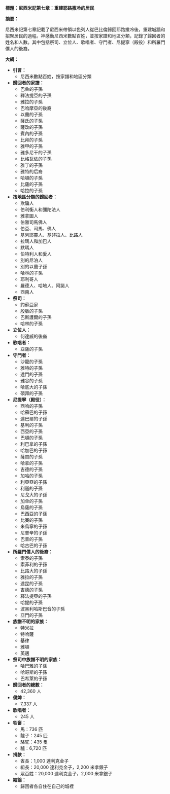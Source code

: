 **標題：尼西米記第七章：重建耶路撒冷的居民**

**摘要：**

尼西米記第七章記載了尼西米帶領以色列人從巴比倫歸回耶路撒冷後，重建城牆和招聚居民的過程。神感動尼西米數點百姓，並按家譜和地區分類，記錄了歸回者的姓名和人數。其中包括祭司、立位人、歌唱者、守門者、尼提寧（殿役）和所羅門僕人的後裔。

**大綱：**

* **引言：**
    * 尼西米數點百姓，按家譜和地區分類
* **歸回者的家譜：**
    * 巴魯的子孫
    * 釋法提亞的子孫
    * 雅拉的子孫
    * 巴哈摩亞的後裔
    * 以蘭的子孫
    * 薩氏的子孫
    * 薩改的子孫
    * 賓內的子孫
    * 比拜的子孫
    * 雅甲的子孫
    * 雅多尼干的子孫
    * 比格瓦依的子孫
    * 雅丁的子孫
    * 雅特的后裔
    * 哈頓的子孫
    * 比薩的子孫
    * 哈拉的子孫
* **按地區分類的歸回者：**
    * 欺騙人
    * 伯利衡人和彌陀法人
    * 雅拿圖人
    * 伯雅司馬佛人
    * 伯亞、司馬、佛人
    * 基列耶靈人、基非拉人、比路人
    * 拉瑪人和加巴人
    * 默瑪人
    * 伯特利人和愛人
    * 別的尼泊人
    * 別的以蘭子孫
    * 哈林的子孫
    * 耶利哥人
    * 羅德人、哈地人、阿諾人
    * 西南人
* **祭司：**
    * 約蘇亞家
    * 殷脈的子孫
    * 巴斯護爾的子孫
    * 哈林的子孫
* **立位人：**
    * 何達威的後裔
* **歌唱者：**
    * 亞薩的子孫
* **守門者：**
    * 沙龍的子孫
    * 雅特的子孫
    * 達門的子孫
    * 雅谷的子孫
    * 哈底大的子孫
    * 碩拜的子孫
* **尼提寧（殿役）：**
    * 西哈的子孫
    * 哈蘇巴的子孫
    * 達巴爾的子孫
    * 基利的子孫
    * 西亞的子孫
    * 巴頓的子孫
    * 利巴拿的子孫
    * 哈加巴的子孫
    * 薩買的子孫
    * 哈拿的子孫
    * 吉德的子孫
    * 加哈的子孫
    * 利亞亞的子孫
    * 利遜的子孫
    * 尼戈大的子孫
    * 加傘的子孫
    * 烏薩的子孫
    * 巴西亞的子孫
    * 比賽的子孫
    * 米烏寧的子孫
    * 尼普辛的子孫
    * 巴普的子孫
    * 哈古巴的子孫
* **所羅門僕人的後裔：**
    * 索泰的子孫
    * 索菲利的子孫
    * 比路大的子孫
    * 雅拉的子孫
    * 達昆的子孫
    * 吉德的子孫
    * 釋法提亞的子孫
    * 哈提的子孫
    * 波黑利哈斯巴音的子孫
    * 亞門的子孫
* **族譜不明的家族：**
    * 特米拉
    * 特哈薩
    * 基律
    * 雅頓
    * 英邁
* **祭司中族譜不明的家族：**
    * 哈巴雅的子孫
    * 哈哥斯的子孫
    * 巴希萊的子孫
* **歸回者的總數：**
    * 42,360 人
* **僕婢：**
    * 7,337 人
* **歌唱者：**
    * 245 人
* **牲畜：**
    * 馬：736 匹
    * 驢子：245 匹
    * 駱駝：435 隻
    * 驢：6,720 匹
* **捐款：**
    * 省長：1,000 達利克金子
    * 組長：20,000 達利克金子，2,200 米拿銀子
    * 眾百姓：20,000 達利克金子，2,000 米拿銀子
* **結論：**
    * 歸回者各自住在自己的城裡